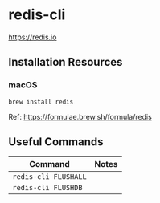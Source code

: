 # redis-cli

<https://redis.io>

## Installation Resources

### macOS

```
brew install redis
```

Ref: <https://formulae.brew.sh/formula/redis>

## Useful Commands

| Command | Notes |
|---------|-------|
|`redis-cli FLUSHALL` | |
|`redis-cli FLUSHDB` | |
